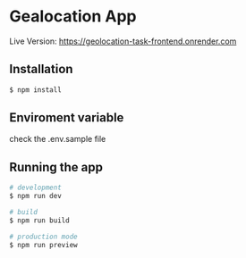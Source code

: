# Gealocation App

Live Version: https://geolocation-task-frontend.onrender.com

## Installation

```bash
$ npm install
```

## Enviroment variable

check the .env.sample file

## Running the app

```bash
# development
$ npm run dev

# build
$ npm run build

# production mode
$ npm run preview
```
